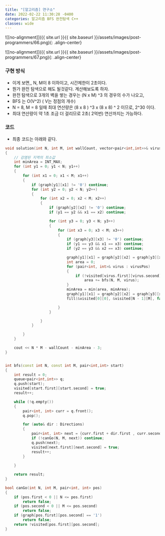 ```yaml
---
title: "[알고리즘] 연구소"
date: 2022-02-22 11:30:28 -0400
categories: 알고리즘 BFS 완전탐색 C++
classes: wide
---
```


![[no-alignment]]({{ site.url }}{{ site.baseurl }}/assets/images/post-programmers/66.png){: .align-center}

![[no-alignment]]({{ site.url }}{{ site.baseurl }}/assets/images/post-programmers/67.png){: .align-center}

### 구현 방식

- 이게 보면,, N, M이 8 이하이고, 시간제한이 2초이다.
- 뭔가 완전 탐색으로 해도 될것같다. 계산해보도록 하자.
- 완전 탐색으로 3개의 벽을 쌓는 경우는 (N x M) ^3 의 경우의 수가 나오고,
- BFS 는 O(V^2) ( V는 정점의 개수)
- N = 8, M = 8 일때 최대 연산량은 (8 x 8 ) ^3 x (8 x 8) ^ 2 이므로, 2^30 이다.
- 최대 연산량이 약 1초 조금 더 걸리므로 2초( 2억번) 연산까지는 가능하다. 

### 코드

- 최종 코드는 아래와 같다.

```cpp
void solution(int N, int M, int wallCount, vector<pair<int,int>>& virusPos)
{
    // 감염된 지역의 최소값
    int minArea = INT_MAX;
    for (int y1 = 0; y1 < N; y1++)
    {
        for (int x1 = 0; x1 < M; x1++)
        {
            if (graph[y1][x1] != '0') continue;
            for (int y2 = 0; y2 < N; y2++)
            {
                for (int x2 = 0; x2 < M; x2++)
                {
                    if (graph[y2][x2] != '0') continue;
                    if (y1 == y2 && x1 == x2) continue;

                    for (int y3 = 0; y3 < N; y3++)
                    {
                        for (int x3 = 0; x3 < M; x3++)
                        {
                            if (graph[y3][x3] != '0') continue;
                            if (y1 == y3 && x1 == x3) continue;
                            if (y2 == y3 && x2 == x3) continue;

                            graph[y1][x1] = graph[y2][x2] = graph[y3][x3] = '1';
                            int area = 0;
                            for (pair<int, int>& virus : virusPos)
                            {
                                if (!visited[virus.first][virus.second])
                                    area += bfs(N, M, virus);
                            }
                            minArea = min(area, minArea);
                            graph[y1][x1] = graph[y2][x2] = graph[y3][x3] = '0';
                            fill(&visited[0][0], &visited[N - 1][M], false);

                        }
                    }

                }
            }

        }
    }

    cout << N * M - wallCount - minArea - 3;
}


int bfs(const int N, const int M, pair<int,int> start)
{
    int result = 0;
    queue<pair<int,int>> q;
    q.push(start);
    visited[start.first][start.second] = true;
    result++;

    while (!q.empty())
    {
        pair<int, int> curr = q.front();
        q.pop();

        for (auto& dir : Directions)
        {
            pair<int, int> next = {curr.first + dir.first , curr.second + dir.second};
            if (!canGo(N, M, next)) continue;
            q.push(next);
            visited[next.first][next.second] = true;
            result++;
        }
        
    }

    return result;
}

bool canGo(int N, int M, pair<int, int> pos)
{
    if (pos.first < 0 || N <= pos.first)
        return false;
    if (pos.second < 0 || M <= pos.second)
        return false;
    if (graph[pos.first][pos.second] == '1')
        return false;
    return !visited[pos.first][pos.second];
}

```